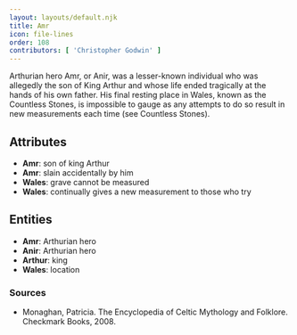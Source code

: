 ```yaml
---
layout: layouts/default.njk
title: Amr
icon: file-lines
order: 108
contributors: [ 'Christopher Godwin' ]
---
```

Arthurian hero Amr, or Anir, was a lesser-known individual who was allegedly the son of King Arthur and whose life ended tragically at the hands of his own father. His final resting place in Wales, known as the Countless Stones, is impossible to gauge as any attempts to do so result in new measurements each time (see Countless Stones).

## Attributes

- **Amr**: son of king Arthur
- **Amr**: slain accidentally by him
- **Wales**: grave cannot be measured
- **Wales**: continually gives a new measurement to those who try

## Entities

- **Amr**: Arthurian hero
- **Anir**: Arthurian hero
- **Arthur**: king
- **Wales**: location

### Sources

- Monaghan, Patricia. The Encyclopedia of Celtic Mythology and Folklore. Checkmark Books, 2008.

